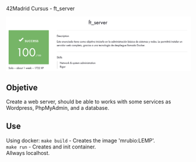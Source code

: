 42Madrid Cursus - ft_server

![ft_server](./100:100.png)

## Objetive

Create a web server, should be able to works with some services as Wordpress, PhpMyAdmin, and a database.

## Use

Using docker:
`make build` - Creates the image 'mrubio:LEMP'.<br/>
`make run` - Creates and init container.<br/>
Allways localhost.
